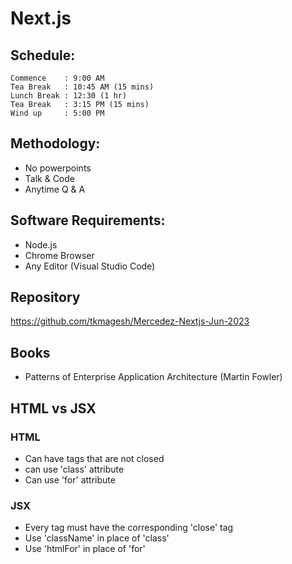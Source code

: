 # Next.js #

## Schedule: ##
    Commence    : 9:00 AM
    Tea Break   : 10:45 AM (15 mins)
    Lunch Break : 12:30 (1 hr)
    Tea Break   : 3:15 PM (15 mins)
    Wind up     : 5:00 PM

## Methodology: ##
- No powerpoints
- Talk & Code
- Anytime Q & A

## Software Requirements: ##
- Node.js
- Chrome Browser
- Any Editor (Visual Studio Code)

## Repository ##
https://github.com/tkmagesh/Mercedez-Nextjs-Jun-2023


## Books ##
- Patterns of Enterprise Application Architecture (Martin Fowler)

## HTML vs JSX ##
### HTML ###
- Can have tags that are not closed
- can use 'class' attribute
- Can use 'for' attribute

### JSX ###
- Every tag must have the corresponding 'close' tag
- Use 'className' in place of 'class'
- Use 'htmlFor' in place of 'for'


